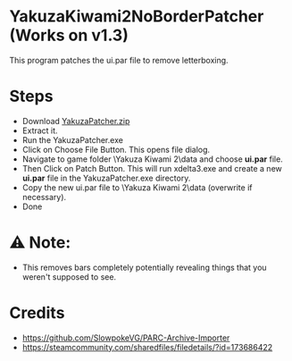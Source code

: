 # YakuzaKiwami2NoBorderPatcher (Works on v1.3)

This program patches the ui.par file to remove letterboxing.

# Steps
- Download [YakuzaPatcher.zip](https://github.com/zypnyx/YakuzaKiwami2NoBorderPatcher/releases/download/1.0/YakuzaPatcher.zip)
- Extract it.
- Run the YakuzaPatcher.exe
- Click on Choose File Button. This opens file dialog.
- Navigate to game folder \Yakuza Kiwami 2\data and choose **ui.par** file.
- Then Click on Patch Button. This will run xdelta3.exe and create a new **ui.par** file in the YakuzaPatcher.exe directory.
- Copy the new ui.par file to \Yakuza Kiwami 2\data (overwrite if necessary).
- Done

# ⚠ Note:
- This removes bars completely potentially revealing things that you weren't supposed to see.

# Credits
- https://github.com/SlowpokeVG/PARC-Archive-Importer
- https://steamcommunity.com/sharedfiles/filedetails/?id=173686422
